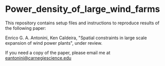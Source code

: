 # Power_density_of_large_wind_farms

This repository contains setup files and instructions to reproduce results of the following paper:

Enrico G. A. Antonini, Ken Caldeira, "Spatial constraints in large scale expansion of wind power plants", under review.

If you need a copy of the paper, please email me at eantonini@carnegiescience.edu
